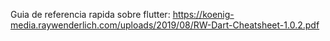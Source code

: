 Guia de referencia rapida sobre flutter: https://koenig-media.raywenderlich.com/uploads/2019/08/RW-Dart-Cheatsheet-1.0.2.pdf

